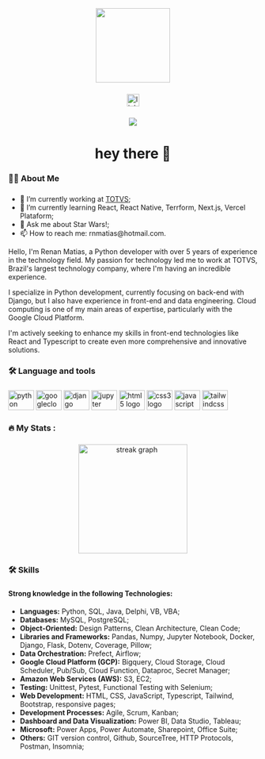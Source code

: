 <div align="center">
  <img height="150" src="https://camo.githubusercontent.com/62da68eb62b1e5f175f7d1f0191dd89a653d7908feb22d37d4a0ab07365d6791/68747470733a2f2f6d656469612e67697068792e636f6d2f6d656469612f4d3967624264396e6244724f5475314d71782f67697068792e676966"  />
</div>

###

<div align="center">
  <a href="https://www.linkedin.com/in/renan-matias-2b223848/" target="_blank">
    <img src="https://img.shields.io/static/v1?message=LinkedIn&logo=linkedin&label=&color=0077B5&logoColor=white&labelColor=&style=for-the-badge" height="25" alt="linkedin logo"  />
  </a>
</div>

###

<div align="center">
  <img src="https://visitor-badge.laobi.icu/badge?page_id=RenanMatias.RenanMatias&"  />
</div>

###

<h1 align="center">hey there 👋</h1>

###

<h3 align="left">👩‍💻  About Me</h3>

###
<ul>
  <li>🔭 I’m currently working at <a href="https://en.totvs.com/">TOTVS</a>;</li>
  <li>🌱 I’m currently learning React, React Native, Terrform, Next.js, Vercel Plataform;</li>
  <li>💬 Ask me about Star Wars!;</li>
  <li>📫 How to reach me: rnmatias@hotmail.com.</li>
</ul>
<p>Hello, I'm Renan Matias, a Python developer with over 5 years of experience in the technology field. My passion for technology led me to work at TOTVS, Brazil's largest technology company, where I'm having an incredible experience.</p>
<p>I specialize in Python development, currently focusing on back-end with Django, but I also have experience in front-end and data engineering. Cloud computing is one of my main areas of expertise, particularly with the Google Cloud Platform.</p>
<p>I'm actively seeking to enhance my skills in front-end technologies like React and Typescript to create even more comprehensive and innovative solutions.</p>

###

<h3 align="left">🛠 Language and tools</h3>

###

<div align="left">
  <img src="https://cdn.jsdelivr.net/gh/devicons/devicon/icons/python/python-original.svg" height="40" width="52" alt="python logo"  />
  <img src="https://cdn.jsdelivr.net/gh/devicons/devicon/icons/googlecloud/googlecloud-original.svg" height="40" width="52" alt="googlecloud logo"  />
  <img src="https://cdn.jsdelivr.net/gh/devicons/devicon/icons/django/django-plain.svg" height="40" width="52" alt="django logo"  />
  <img src="https://cdn.jsdelivr.net/gh/devicons/devicon/icons/jupyter/jupyter-original.svg" height="40" width="52" alt="jupyter logo"  />
  <img src="https://cdn.jsdelivr.net/gh/devicons/devicon/icons/html5/html5-original.svg" height="40" width="52" alt="html5 logo"  />
  <img src="https://cdn.jsdelivr.net/gh/devicons/devicon/icons/css3/css3-original.svg" height="40" width="52" alt="css3 logo"  />
  <img src="https://cdn.jsdelivr.net/gh/devicons/devicon/icons/javascript/javascript-original.svg" height="40" width="52" alt="javascript logo"  />
  <img src="https://cdn.jsdelivr.net/gh/devicons/devicon/icons/tailwindcss/tailwindcss-original-wordmark.svg" height="40" width="52" alt="tailwindcss logo"  />
</div>

###

<h3 align="left">🔥   My Stats :</h3>

###

<div align="center">
  <img src="https://streak-stats.demolab.com?user=RenanMatias&locale=en&mode=daily&theme=dark&hide_border=false&border_radius=5&order=3" height="220" alt="streak graph"  />
</div>

###

<h3 align="left">🛠 Skills</h3>

###

<h4>Strong knowledge in the following Technologies:</h4>
<ul>
  <li><strong>Languages:</strong> Python, SQL, Java, Delphi, VB, VBA;</li>
  <li><strong>Databases:</strong> MySQL, PostgreSQL;</li>
  <li><strong>Object-Oriented:</strong> Design Patterns, Clean Architecture, Clean Code;</li>
  <li><strong>Libraries and Frameworks:</strong> Pandas, Numpy, Jupyter Notebook, Docker, Django, Flask, Dotenv, Coverage, Pillow;</li>
  <li><strong>Data Orchestration:</strong> Prefect, Airflow;</li>
  <li><strong>Google Cloud Platform (GCP):</strong> Bigquery, Cloud Storage, Cloud Scheduler, Pub/Sub, Cloud Function, Dataproc, Secret Manager;</li>
  <li><strong>Amazon Web Services (AWS):</strong> S3, EC2;</li>
  <li><strong>Testing:</strong> Unittest, Pytest, Functional Testing with Selenium;</li>
  <li><strong>Web Development:</strong> HTML, CSS, JavaScript, Typescript, Tailwind, Bootstrap, responsive pages;</li>
  <li><strong>Development Processes:</strong> Agile, Scrum, Kanban;</li>
  <li><strong>Dashboard and Data Visualization:</strong> Power BI, Data Studio, Tableau;</li>
  <li><strong>Microsoft:</strong> Power Apps, Power Automate, Sharepoint, Office Suite;</li>
  <li><strong>Others:</strong> GIT version control, Github, SourceTree, HTTP Protocols, Postman, Insomnia;</li>
</ul>
